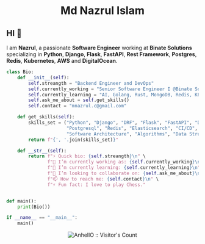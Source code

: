 <h1 align="center">Md Nazrul Islam</h1>

## HI 👋
I am **Nazrul**, a passionate **Software Engineer** working at **Binate Solutions** specializing in **Python**, **Django**, **Flask**, **FastAPI**, **Rest Framework**, **Postgres**, **Redis**, **Kubernetes**, **AWS** and **DigitalOcean**.

```python
class Bio:
    def __init__(self):
        self.streangth = "Backend Engineer and DevOps"
        self.currently_working = "Senior Software Engineer I @Binate Solutions."
        self.currently_learning = "AI, Golang, Rust, MongoDB, Redis, K8s, GCP, NextJS"
        self.ask_me_about = self.get_skills()
        self.contact = "mnazrul.c@gmail.com"

    def get_skills(self):
        skills_set = ("Python", "Django", "DRF", "Flask", "FastAPI", "Docker", 
                      "Postgresql", "Redis", "Elasticsearch", "CI/CD", "Design patterns", 
                      "Software Architecture", "Algorithms", "Data Structures")
        return f"{', '.join(skills_set)}"

    def __str__(self):
        return f"⚡ Quick bio: {self.streangth}\n" \
               f"🔭 I’m currently working as: {self.currently_working}\n" \
               f"🌱 I’m currently learning: {self.currently_learning}\n" \
               f"👯 I’m looking to collaborate on: {self.ask_me_about}\n" \
               f"📫 How to reach me: {self.contact}\n" \
               f"⚡ Fun fact: I love to play Chess."


def main():
    print(Bio())

if __name__ == "__main__":
    main()

```

<p align="center"><img src="https://profile-counter.glitch.me/{mnislam01}/count.svg" alt="AnhellO :: Visitor's Count" /></p>
